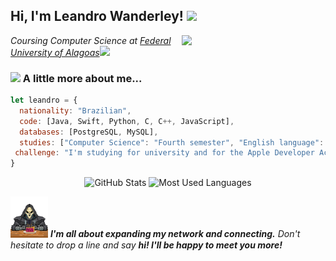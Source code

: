 <h2> Hi, I'm Leandro Wanderley! <img src="https://i.pinimg.com/originals/25/48/19/254819622e6fd49afb970451be88e8d0.gif" width="25"></h2>
<img align='right' src="https://camo.githubusercontent.com/0eda36005abd9bf7e72584afc2f6ef1e808a357cb65a07fc2fe5036ba5268df7/68747470733a2f2f692e70696e696d672e636f6d2f6f726967696e616c732f65382f66342f35332f65386634353334363961336563393765636433353464663436356437333931332e676966" width="230">
<p><em>Coursing Computer Science at <a href="https://ufal.br/">Federal University of Alagoas</a><img src="https://media0.giphy.com/media/WoWm8YzFQJg5i/200.gif?cid=790b7611ftmx8cbxla6am723q3kfh2bce59ud53e616bcrdy&ep=v1_gifs_search&rid=200.gif&ct=g" width="40"></br>
</em></p>


### <img src="https://blogger.googleusercontent.com/img/b/R29vZ2xl/AVvXsEjNvOywmcyKtDjBMH2L7PNynL3U3rHVKIAXzeJU0JfBrpnctZP4wQYZSYT6O9lB-YvMbaaGpsUFRIHRcmelKsIegaO0blx-WJpYfhF77eQuQ0M6kYhNKS_hLepcaxynBh3eCzhXaxIDCAnWKtM37xH-pMbmAtMu-6KF6rDvYNUK5uxl41sEkWfLI6PI/s480/duck_conf.gif" width="50"> A little more about me...  

```javascript
let leandro = {
  nationality: "Brazilian",
  code: [Java, Swift, Python, C, C++, JavaScript],
  databases: [PostgreSQL, MySQL],
  studies: ["Computer Science": "Fourth semester", "English language": "Advanced"],
 challenge: "I'm studying for university and for the Apple Developer Academy test"
}
```

<p align="center">   <img height="180rem" alt="GitHub Stats" src="https://github-readme-stats.vercel.app/api?username=leandro-odev&show_icons=true&theme=dark&bg_color=0d1117&border_radius=15&border_color=0d1117&count_private=true&rank_icon=github"/>   <img height="180rem" alt="Most Used Languages" src="https://github-readme-stats.vercel.app/api/top-langs/?username=leandro-odev&langs_count=5&layout=compact&theme=dark&bg_color=0d1117&border_radius=15&border_color=0d1117"/> </p>

<img src=output-onlinegiftools.gif width="60"> <em><b>I'm all about expanding my network and connecting.</b> Don't hesitate to drop a line and say <b>hi! I'll be happy to meet you more!</b> </em>
